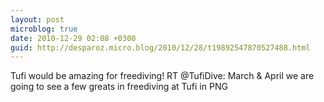 ```yaml
---
layout: post
microblog: true
date: 2010-12-29 02:08 +0300
guid: http://desparoz.micro.blog/2010/12/28/t19892547870527488.html
---
```

Tufi would be amazing for freediving! RT @TufiDive: March &amp; April we are going to see a few greats in freediving at Tufi in PNG
